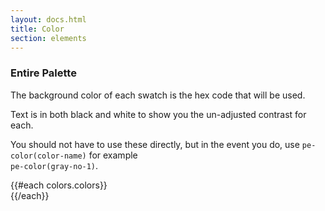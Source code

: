 ```yaml
---
layout: docs.html
title: Color
section: elements
---
```

### Entire Palette

The background color of each swatch is the hex code that will be used.

Text is in both black and white to show you the un-adjusted contrast for each.

You should not have to use these directly, but in the event you do, use `pe-color(color-name)` for example<br/>`pe-color(gray-no-1)`.

<div class="d-swatches">
  {{#each colors.colors}}
    <div class="d-swatch d-swatch--{{this}}"></div>
  {{/each}}
</div>
